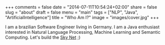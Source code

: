 +++
comments = false
date = "2014-07-11T10:54:24+02:00"
share = false
slug = "about"
draft = false
menu = "main"
tags = ["NLP", "Java", "ArtificialIntelligence"]
title = "Who Am I?"
image = "images/cover.jpg"
+++

I am a brazilian Software Engineer living in Germany. I am a Java enthusiast interested in Natural Language Processing, Machine Learning and Semantic Computing.
Let's build the [Sky Net](https://en.wikipedia.org/wiki/Skynet_(Terminator)) ;)